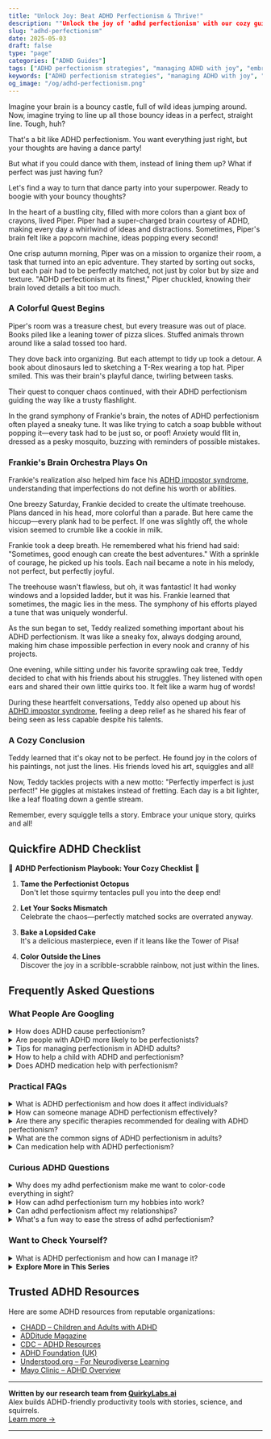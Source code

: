 ```yaml
---
title: "Unlock Joy: Beat ADHD Perfectionism & Thrive!"
description: ""Unlock the joy of 'adhd perfectionism' with our cozy guide! Feel seen and uplifted as we dance through the chaos together. Let's make fun your new perfect!""
slug: "adhd-perfectionism"
date: 2025-05-03
draft: false
type: "page"
categories: ["ADHD Guides"]
tags: ["ADHD perfectionism strategies", "managing ADHD with joy", "embracing imperfection ADHD", "ADHD creativity tips", "playful ADHD management", "adult ADHD coping mechanisms", "ADHD chaotic organization"]
keywords: ["ADHD perfectionism strategies", "managing ADHD with joy", "embracing imperfection ADHD", "ADHD creativity tips", "playful ADHD management", "adult ADHD coping mechanisms", "ADHD chaotic organization"]
og_image: "/og/adhd-perfectionism.png"
---
```


Imagine your brain is a bouncy castle, full of wild ideas jumping around. Now, imagine trying to line up all those bouncy ideas in a perfect, straight line. Tough, huh?

That's a bit like ADHD perfectionism. You want everything just right, but your thoughts are having a dance party!

But what if you could dance with them, instead of lining them up? What if perfect was just having fun?

Let's find a way to turn that dance party into your superpower. Ready to boogie with your bouncy thoughts?

In the heart of a bustling city, filled with more colors than a giant box of crayons, lived Piper. Piper had a super-charged brain courtesy of ADHD, making every day a whirlwind of ideas and distractions. Sometimes, Piper's brain felt like a popcorn machine, ideas popping every second!

One crisp autumn morning, Piper was on a mission to organize their room, a task that turned into an epic adventure. They started by sorting out socks, but each pair had to be perfectly matched, not just by color but by size and texture. "ADHD perfectionism at its finest," Piper chuckled, knowing their brain loved details a bit too much.

### A Colorful Quest Begins

Piper's room was a treasure chest, but every treasure was out of place. Books piled like a leaning tower of pizza slices. Stuffed animals thrown around like a salad tossed too hard.

They dove back into organizing. But each attempt to tidy up took a detour. A book about dinosaurs led to sketching a T-Rex wearing a top hat. Piper smiled. This was their brain's playful dance, twirling between tasks.

Their quest to conquer chaos continued, with their ADHD perfectionism guiding the way like a trusty flashlight.

In the grand symphony of Frankie's brain, the notes of ADHD perfectionism often played a sneaky tune. It was like trying to catch a soap bubble without popping it—every task had to be just so, or poof! Anxiety would flit in, dressed as a pesky mosquito, buzzing with reminders of possible mistakes.

### Frankie's Brain Orchestra Plays On

Frankie's realization also helped him face his [ADHD impostor syndrome](/pages/adhd-impostor-syndrome/), understanding that imperfections do not define his worth or abilities.

One breezy Saturday, Frankie decided to create the ultimate treehouse. Plans danced in his head, more colorful than a parade. But here came the hiccup—every plank had to be perfect. If one was slightly off, the whole vision seemed to crumble like a cookie in milk.

Frankie took a deep breath. He remembered what his friend had said: "Sometimes, good enough can create the best adventures." With a sprinkle of courage, he picked up his tools. Each nail became a note in his melody, not perfect, but perfectly joyful.

The treehouse wasn't flawless, but oh, it was fantastic! It had wonky windows and a lopsided ladder, but it was his. Frankie learned that sometimes, the magic lies in the mess. The symphony of his efforts played a tune that was uniquely wonderful.

As the sun began to set, Teddy realized something important about his ADHD perfectionism. It was like a sneaky fox, always dodging around, making him chase impossible perfection in every nook and cranny of his projects.

One evening, while sitting under his favorite sprawling oak tree, Teddy decided to chat with his friends about his struggles. They listened with open ears and shared their own little quirks too. It felt like a warm hug of words!

During these heartfelt conversations, Teddy also opened up about his [ADHD impostor syndrome](/pages/adhd-impostor-syndrome/), feeling a deep relief as he shared his fear of being seen as less capable despite his talents.

### A Cozy Conclusion

Teddy learned that it's okay not to be perfect. He found joy in the colors of his paintings, not just the lines. His friends loved his art, squiggles and all!

Now, Teddy tackles projects with a new motto: "Perfectly imperfect is just perfect!" He giggles at mistakes instead of fretting. Each day is a bit lighter, like a leaf floating down a gentle stream.

Remember, every squiggle tells a story. Embrace your unique story, quirks and all!

## Quickfire ADHD Checklist

🎨 **ADHD Perfectionism Playbook: Your Cozy Checklist** 🎨

1. **Tame the Perfectionist Octopus**  
   Don't let those squirmy tentacles pull you into the deep end!

2. **Let Your Socks Mismatch**  
   Celebrate the chaos—perfectly matched socks are overrated anyway.

3. **Bake a Lopsided Cake**  
   It's a delicious masterpiece, even if it leans like the Tower of Pisa!

4. **Color Outside the Lines**  
   Discover the joy in a scribble-scrabble rainbow, not just within the lines.

## Frequently Asked Questions



### What People Are Googling

<details><summary>How does ADHD cause perfectionism?</summary><p>Absolutely, ADHD and perfectionism can indeed go hand-in-hand, and it’s a great question to explore! Often, individuals with ADHD might struggle with feelings of inadequacy due to past difficulties with consistency and meeting expectations. This can lead to a strong desire to do things perfectly as a way to prove their abilities or to avoid criticism. It's like overcompensating; there’s this internal drive to make things just right, hoping it’ll smooth over any bumps from past experiences or self-doubts. Just remember, it’s okay to aim for progress, not perfection!</p></details>
<details><summary>Are people with ADHD more likely to be perfectionists?</summary><p>Absolutely! It might seem surprising, but many individuals with ADHD often lean towards perfectionism. This can be because they have a strong desire to do things just right and avoid the criticism they might have faced in the past for making mistakes or overlooking details. It's important to recognize this drive and find a balance, ensuring it doesn't lead to overwhelming stress or unrealistic expectations. Remember, aiming for progress, not perfection, is both a kind and effective approach!</p></details>
<details><summary>Tips for managing perfectionism in ADHD adults?</summary><p>Absolutely, managing perfectionism when you have ADHD can indeed be a bit of a balancing act! A great starting point is to set clear and achievable goals for each task. This helps break things down into smaller, more manageable steps and reduces the pressure to get it 'perfect' on the first try. It’s also helpful to practice self-compassion—remind yourself that it’s completely okay to make mistakes and that each one is a stepping stone to learning and improvement. Lastly, consider setting a timer to limit how long you work on a task, which can prevent over-focusing and help you say "good enough" more often. These strategies can really help ease the grip of perfectionism!</p></details>
<details><summary>How to help a child with ADHD and perfectionism?</summary><p>Absolutely, supporting a child who has both ADHD and perfectionist tendencies can be a tender task. One effective approach is to emphasize the process over the final product, praising their effort, strategies, and resilience. It helps to set realistic and clear expectations, breaking tasks into manageable steps to reduce the pressure to be perfect. Also, keep communication open and nurturing, so they feel safe discussing their frustrations and fears about imperfection; this can empower them to try new things, make mistakes, and learn from them in a supportive environment.</p></details>
<details><summary>Does ADHD medication help with perfectionism?</summary><p>Absolutely, ADHD medication can indeed help with aspects of perfectionism. Many people find that when their ADHD symptoms are better managed with medication, they can focus more effectively and feel less overwhelmed, which decreases the need to be perfect as a way to compensate for their struggles. Medication can help in reducing the procrastination and anxiety tied to perfectionism, making it easier to start tasks without fearing they won't be done perfectly. It’s always best to have a chat with your healthcare provider to tailor a strategy that works best for you, including finding the right medication and dose.</p></details>



### Practical FAQs

<details><summary>What is ADHD perfectionism and how does it affect individuals?</summary><p>ADHD perfectionism is a common, though often surprising, facet of ADHD where individuals feel a pressing need to perform tasks flawlessly. This might sound counterintuitive given ADHD's association with impulsivity and disorganization, but it's a real experience for many. This form of perfectionism can lead to significant stress and procrastination, as the fear of making mistakes may cause someone to stall or avoid tasks altogether. Understanding and addressing this aspect of ADHD can make a big difference in reducing anxiety and helping individuals feel more capable and confident in their endeavors.</p></details>
<details><summary>How can someone manage ADHD perfectionism effectively?</summary><p>Managing ADHD perfectionism can feel a bit like taming a wild, yet creative beast! A great first step is to set clear, achievable goals that break tasks into smaller, more manageable pieces. This can help reduce the overwhelming pressure to get everything "just right." Also, give yourself permission to make mistakes and view them as natural steps in the learning process. Remember, progress is far more important than perfection, and every step forward is a victory worth celebrating in its own right.</p></details>
<details><summary>Are there any specific therapies recommended for dealing with ADHD perfectionism?</summary><p>Absolutely, there's definitely help available for managing perfectionism when you have ADHD. Cognitive Behavioral Therapy (CBT) is highly recommended as it helps modify unhelpful thoughts and behaviors, providing practical approaches to reduce perfectionism. Alongside CBT, coaching specifically tailored to ADHD can also be incredibly beneficial in developing strategies that align with your unique way of processing and executing tasks. These therapies can offer wonderful tools to balance your aspirations with self-compassion, making everyday tasks feel more manageable and less daunting.</p></details>
<details><summary>What are the common signs of ADHD perfectionism in adults?</summary><p>Absolutely, recognizing ADHD perfectionism is a great step towards understanding yourself better! Common signs include setting extremely high standards for yourself that can often feel unachievable, leading to procrastination because starting tasks feels too daunting. You might also notice a tendency to fixate on minor details or mistakes, which can make completing tasks feel overwhelming. And lastly, there's often a harsh inner critic that doesn't let up, even over small things. It's important to remember that these feelings are quite common, and you're definitely not alone in this experience.</p></details>
<details><summary>Can medication help with ADHD perfectionism?</summary><p>Absolutely, medication can be a helpful tool in managing ADHD-related perfectionism. Many people find that when their core ADHD symptoms are alleviated with medication, they have an easier time breaking tasks into manageable steps and avoiding the all-or-nothing thinking that fuels perfectionism. It's like turning down the volume on that nagging inner critic that demands everything be just right. Remember, though, medication is just one piece of the puzzle, and it works best when combined with other strategies like therapy or coaching. Keep exploring to find the right balance that works for you!</p></details>



### Curious ADHD Questions

<details><summary>Why does my adhd perfectionism make me want to color-code everything in sight?</summary><p>Ah, it sounds like your mind is just trying to find a soothing rhythm in the colorful chaos! When you have ADHD, your brain is often searching for ways to make sense of all the bustling activity and information around you. Color-coding can be a visually appealing strategy that not only helps to organize thoughts and tasks but also provides a satisfying sense of control and order. It’s like giving every idea and item its own cozy little home, making it easier for you to navigate and manage your day-to-day life. Keep embracing whatever methods work best for you!</p></details>
<details><summary>How can adhd perfectionism turn my hobbies into work?</summary><p>Absolutely, I understand how that can happen! When you live with ADHD and perfectionism, hobbies can sometimes lose their joy because there's a strong drive to make everything just right. This drive can lead you to set very high standards for what should be relaxing activities, turning them into sources of stress or work. Remember, hobbies are your space to unwind and enjoy—perfection isn't required to validate your enjoyment or the time spent on them.</p></details>
<details><summary>Can adhd perfectionism affect my relationships?</summary><p>Absolutely, ADHD-related perfectionism can indeed impact relationships in various ways. It might make you set very high expectations for yourself and sometimes for others, which can lead to feelings of disappointment or frustration. Remember, it’s okay to strive for great things, but balance is key. Being gentle with yourself and openly communicating with those around you can help manage these pressures and enhance your relationships.</p></details>
<details><summary>What's a fun way to ease the stress of adhd perfectionism?</summary><p>Absolutely, finding fun ways to ease stress is key, especially with ADHD perfectionism! One delightful method is to engage in creative activities that don’t have a set "right way" to do them, like painting, doodling, or crafting. These activities encourage your mind to focus on the process rather than the outcome. Plus, it’s a wonderful opportunity to remind yourself that it’s okay not to be perfect, and you can enjoy the freedom and relaxation that comes with expressing yourself creatively. Such activities not only soothe your mind but also celebrate the unique way it works!</p></details>



### Want to Check Yourself?

<details><summary>What is ADHD perfectionism and how can I manage it?</summary><p>ADHD perfectionism is when someone with ADHD holds themselves to incredibly high standards, often unrealistically so, which can lead to feelings of failure and frustration. This might stem from years of trying to compensate for challenges related to ADHD, like forgetfulness or time management difficulties. To manage this, it's important to set more realistic goals and celebrate small successes along the way. Also, practicing self-compassion can be a game changer—remind yourself that it's okay not to be perfect and that every step forward, no matter how small, is a victory worth acknowledging.</p></details>

<script type="application/ld+json">
{
  "@context": "https://schema.org",
  "@type": "FAQPage",
  "mainEntity": [
    {
      "@type": "Question",
      "name": "How does ADHD cause perfectionism?",
      "acceptedAnswer": {
        "@type": "Answer",
        "text": "Absolutely, ADHD and perfectionism can indeed go hand-in-hand, and it\u2019s a great question to explore! Often, individuals with ADHD might struggle with feelings of inadequacy due to past difficulties with consistency and meeting expectations. This can lead to a strong desire to do things perfectly as a way to prove their abilities or to avoid criticism. It's like overcompensating; there\u2019s this internal drive to make things just right, hoping it\u2019ll smooth over any bumps from past experiences or self-doubts. Just remember, it\u2019s okay to aim for progress, not perfection!"
      }
    },
    {
      "@type": "Question",
      "name": "Are people with ADHD more likely to be perfectionists?",
      "acceptedAnswer": {
        "@type": "Answer",
        "text": "Absolutely! It might seem surprising, but many individuals with ADHD often lean towards perfectionism. This can be because they have a strong desire to do things just right and avoid the criticism they might have faced in the past for making mistakes or overlooking details. It's important to recognize this drive and find a balance, ensuring it doesn't lead to overwhelming stress or unrealistic expectations. Remember, aiming for progress, not perfection, is both a kind and effective approach!"
      }
    },
    {
      "@type": "Question",
      "name": "Tips for managing perfectionism in ADHD adults?",
      "acceptedAnswer": {
        "@type": "Answer",
        "text": "Absolutely, managing perfectionism when you have ADHD can indeed be a bit of a balancing act! A great starting point is to set clear and achievable goals for each task. This helps break things down into smaller, more manageable steps and reduces the pressure to get it 'perfect' on the first try. It\u2019s also helpful to practice self-compassion\u2014remind yourself that it\u2019s completely okay to make mistakes and that each one is a stepping stone to learning and improvement. Lastly, consider setting a timer to limit how long you work on a task, which can prevent over-focusing and help you say \"good enough\" more often. These strategies can really help ease the grip of perfectionism!"
      }
    },
    {
      "@type": "Question",
      "name": "How to help a child with ADHD and perfectionism?",
      "acceptedAnswer": {
        "@type": "Answer",
        "text": "Absolutely, supporting a child who has both ADHD and perfectionist tendencies can be a tender task. One effective approach is to emphasize the process over the final product, praising their effort, strategies, and resilience. It helps to set realistic and clear expectations, breaking tasks into manageable steps to reduce the pressure to be perfect. Also, keep communication open and nurturing, so they feel safe discussing their frustrations and fears about imperfection; this can empower them to try new things, make mistakes, and learn from them in a supportive environment."
      }
    },
    {
      "@type": "Question",
      "name": "Does ADHD medication help with perfectionism?",
      "acceptedAnswer": {
        "@type": "Answer",
        "text": "Absolutely, ADHD medication can indeed help with aspects of perfectionism. Many people find that when their ADHD symptoms are better managed with medication, they can focus more effectively and feel less overwhelmed, which decreases the need to be perfect as a way to compensate for their struggles. Medication can help in reducing the procrastination and anxiety tied to perfectionism, making it easier to start tasks without fearing they won't be done perfectly. It\u2019s always best to have a chat with your healthcare provider to tailor a strategy that works best for you, including finding the right medication and dose."
      }
    }
  ]
}
</script>
<script type="application/ld+json">
{
  "@context": "https://schema.org",
  "@type": "Article",
  "author": {
    "@type": "Person",
    "name": "QuirkyLabs",
    "url": "https://quirkylabs.ai/about"
  },
  "headline": "\"Unlock Joy: Beat ADHD Perfectionism & Thrive!\"",
  "mainEntityOfPage": "https://blog.quirkylabs.ai/pages/adhd-perfectionism/",
  "datePublished": "2025-05-03"
}
</script>
<script type="application/ld+json">
{
  "@context": "https://schema.org",
  "@type": "BreadcrumbList",
  "itemListElement": [
    {
      "@type": "ListItem",
      "position": 1,
      "name": "Home",
      "item": "https://quirkylabs.ai/"
    },
    {
      "@type": "ListItem",
      "position": 2,
      "name": "Blog",
      "item": "https://blog.quirkylabs.ai/"
    },
    {
      "@type": "ListItem",
      "position": 3,
      "name": "\"Unlock Joy: Beat ADHD Perfectionism & Thrive!\"",
      "item": "https://blog.quirkylabs.ai/pages/adhd-perfectionism/"
    }
  ]
}
</script>

<details>
<summary><strong>Explore More in This Series</strong></summary>

- [Adhd Hide Your Struggles](/pages/adhd-hide-your-struggles/)
- [Adhd Emotional Collapse](/pages/adhd-emotional-collapse/)
- [Adhd Impostor Syndrome](/pages/adhd-impostor-syndrome/)
- [Adhd Compliment Doubt](/pages/adhd-compliment-doubt/)
- [Adhd Performative Productivity](/pages/adhd-performative-productivity/)
- [Adhd Why Success Feels Fake](/pages/adhd-why-success-feels-fake/)
- [Adhd Validation Hunger](/pages/adhd-validation-hunger/)
- [Adhd Doing Too Much](/pages/adhd-doing-too-much/)
</details>



## Trusted ADHD Resources

Here are some ADHD resources from reputable organizations:

- [CHADD – Children and Adults with ADHD](https://chadd.org)
- [ADDitude Magazine](https://www.additudemag.com)
- [CDC – ADHD Resources](https://www.cdc.gov/ncbddd/adhd)
- [ADHD Foundation (UK)](https://www.adhdfoundation.org.uk)
- [Understood.org – For Neurodiverse Learning](https://www.understood.org)
- [Mayo Clinic – ADHD Overview](https://www.mayoclinic.org/diseases-conditions/adhd)


---

**Written by our research team from [QuirkyLabs.ai](https://quirkylabs.ai)**  
Alex builds ADHD-friendly productivity tools with stories, science, and squirrels.  
[Learn more →](https://quirkylabs.ai)

---